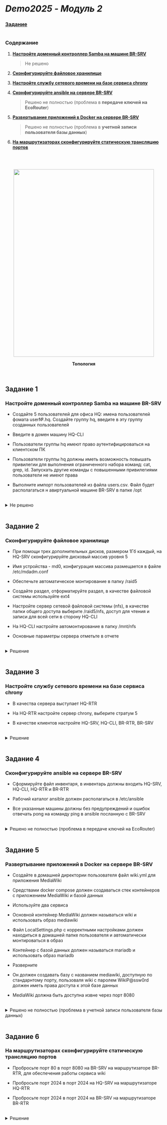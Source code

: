 # *Demo2025 - Модуль 2*

### **[Задание](https://github.com/damh66/demo2025/blob/main/%D0%9A%D0%9E%D0%94%2009.02.06-1-2025%20%D0%A2%D0%BE%D0%BC%201%20(%D1%81%D0%BE%D0%BA%D1%80).pdf)**

#

### Содержание

1. **[Настройте доменный контроллер Samba на машине BR-SRV](https://github.com/damh66/demo2025/blob/main/module2/README.md#%D0%B7%D0%B0%D0%B4%D0%B0%D0%BD%D0%B8%D0%B5-1)**
    > Не решено
2. **[Сконфигурируйте файловое хранилище](https://github.com/damh66/demo2025/blob/main/module2/README.md#%D0%B7%D0%B0%D0%B4%D0%B0%D0%BD%D0%B8%D0%B5-2)**

3. **[Настройте службу сетевого времени на базе сервиса chrony](https://github.com/damh66/demo2025/tree/main/module2#%D0%B7%D0%B0%D0%B4%D0%B0%D0%BD%D0%B8%D0%B5-3)**

4. **[Сконфигурируйте ansible на сервере BR-SRV](https://github.com/damh66/demo2025/tree/main/module2#%D0%B7%D0%B0%D0%B4%D0%B0%D0%BD%D0%B8%D0%B5-4)**
    > Решено не полностью (проблема в **передаче ключей на EcoRouter**)
5. **[Развертывание приложений в Docker на сервере BR-SRV](https://github.com/damh66/demo2025/tree/main/module2#%D0%B7%D0%B0%D0%B4%D0%B0%D0%BD%D0%B8%D0%B5-5)**
    > Решено не полностью (проблема в **учетной записи пользователя базы данных**)
6. **[На маршрутизаторах сконфигурируйте статическую трансляцию портов](https://github.com/damh66/demo2025/tree/main/module2#%D0%B7%D0%B0%D0%B4%D0%B0%D0%BD%D0%B8%D0%B5-6)**

<br/>

<br/>

<p align="center">
  <img width="450" height="600" src="https://github.com/user-attachments/assets/8ee209f5-6fed-4f03-bbe3-e202155957b3"
<p\>
<p align="center"><strong>Топология</strong></p>

<br/>

## Задание 1

### Настройте доменный контроллер Samba на машине BR-SRV

- Создайте 5 пользователей для офиса HQ: имена пользователей фомата user№.hq. Создайте группу hq, введите в эту группу созданных пользователей

- Введите в домен машину HQ-CLI

- Пользователи группы hq имеют право аутентифицироваться на клиентском ПК

- Пользователи группы hq должны иметь возможность повышать привилегии для выполнения ограниченного набора команд: cat, grep, id. Запускать другие команды с повышенными привилегиями пользователи не имеют права

- Выполните импорт пользователей из файла users.csv. Файл будет располагаться н авиртуальной машине BR-SRV в папке /opt

<br/>

<details>
<summary>Не решено</summary>
<br/>

</details>

<br/>

## Задание 2

### Сконфигурируйте файловое хранилище

- При помощи трех дополнительных дисков, размером 1Гб каждый, на HQ-SRV сконфигурируйте дисковый массив уровня 5

- Имя устройства - md0, конфигурация массива размещается в файле /etc/mdadm.conf

- Обеспечьте автоматическое монтирование в папку /raid5

- Создайте раздел, отформатируйте раздел, в качестве файловой системы используйте ext4

- Настройте сервер сетевой файловой системы (nfs), в качестве папки общего доступа выберите /raid5/nfs, доступ для чтения и записи для всей сети в сторону HQ-CLI

- На HQ-CLI настройте автомонтирование в папку /mnt/nfs

- Основные параметры сервера отметьте в отчете

<br/>

<details>
<summary>Решение</summary>
<br/>

#### Создание RAID

Просматриваем имена добавленных дисков:
```yml
lsblk
```
> Вывод:
> ```yml
> sdb  8:16  0  1G  0  disk
> sdc  8:32  0  1G  0  disk
> sdd  8:48  0  1G  0  disk
> ```

<br/>

Обнуляем суперблоки для добавленных дисков:
```yml
mdadm --zero-superblock --force /dev/sd{b,c,d}
```
> Вывод:
> ```yml
> mdadm: Unrecongised md component device - /dev/sdx
> ```
> > Гласит о том, что диски не использовались ранее для **RAID**

<br/>

Удаляем старые метаданные и подпись на дисках:
```yml
wipefs --all --force /dev/sd{b,c,d}
```

<br/>

Создаем **RAID**:
```yml
mdadm --create /dev/md0 -l 5 -n 3 /dev/sd{b,c,d}
```
> **/dev/md0** - название RAID после сборки
>
> **-l 5** - уровень RAID
>
> **-n 3** - количество дисков, из которых собирается массив
>
> **/dev/sd{b,c,d}** - диски, из которых выполняется сборка

<br/>

Проверяем:
```yml
lsblk
```
> Вывод:
> ```yml
> sdb  8:16  0  1G  0  disk
>   md0  9:0  0  2G  0  raid5
> sdc  8:32  0  1G  0  disk
>   md0  9:0  0  2G  0  raid5
> sdd  8:48  0  1G  0  disk
>   md0  9:0  0  2G  0  raid5
> ```

<br/>

Создаем файловую систему из созданного **RAID**:
```yml
mkfs -t ext4 /dev/md0
```

<br/>

#### Создание файла `mdadm.conf`

Создаем директорию для файла:
```yml
mkdir /etc/mdadm
```

<br/>

Заполняем файл информацией:
```yml
echo "DEVICE partitions" > /etc/mdadm/mdadm.conf
mdadm --detail --scan | awk '/ARRAY/ {print}' >> /etc/mdadm/mdadm.conf
```

<br/>

#### Создание файловой системы и монтирование RAID-массива

Создаем директорию для монтирования массива:
```yml
mkdir /mnt/raid5
```

<br/>

Добавляем строку в **`/etc/fstab`**:
```yml
/dev/md0  /mnt/raid5  ext4  defaults  0  0
```

<br/>

Монтируем:
```yml
mount -a
```

<br/>

Проверяем монтирование:
```yml
df -h
```
> Вывод:
> ```yml
> /dev/md0  2.0G  24K  1.9G  1%  /mnt/raid5
> ```

<br/>

#### Настройка NFS

Устанавливаем пакеты для **NFS-сервера**:
```yml
apt-get install -y nfs-{server,utils}
```

<br/>

Создаем директорию для общего доступа:
```yml
mkdir /mnt/raid5/nfs
```

<br/>

Выдаем права на чтение и запись этой директории:
```yml
chmod 766 /mnt/raid5/nfs
```

<br/>

Добавляем строку в **`/etc/exports`**:
```yml
/mnt/raid5/nfs 192.168.200.0/28(rw,no_root_squash)
```
> **/mnt/raid5/nfs** - общий ресурс
>
> **192.168.200.0/28** - клиентская сеть, которой разрешено монтирование общего ресурса
>
> **rw** — разрешены чтение и запись
>
> **no_root_squash** — отключение ограничения прав **root**

<br/>

Экспортируем файловую систему, которую прописали ранее:
```yml
exportfs -arv
```
> **-a** - экспортировать все указанные каталоги
>
> **-r** - повторный экспорт всех каталогов, синхронизируя **/var/lib/nfs/etab** с **/etc/exports** и файлами в **/etc/exports.d**
>
> **-v** - подробный вывод

<br/>

Запускаем и добавляем в автозагрузку **NFS-сервер**:
```yml
systemctl enable --now nfs-server
```

<br/>

#### Настройка клиента

Устанавливаем требуемые пакеты для **NFS-клиента**:
```yml
apt-get update && apt-get install -y nfs-{utils,clients}
```

<br/>

Создаем директорию для общего ресурса:
```yml
mkdir /mnt/nfs
```

<br/>

Выдаем права этой директории:
```yml
chmod 777 /mnt/nfs
```

<br/>

Добавляем строку в **`/etc/fstab`** для автоматического монтирования общего ресурса:
```yml
192.168.100.62:/mnt/raid5/nfs  /mnt/nfs  nfs  defaults  0  0
```

<br/>

Монтируем общий ресурс:
```yml
mount -a
```

<br/>

Проверяем монтирование:
```yml
df -h
```
> Вывод:
> ```yml
> 192.168.100.62:/mnt/raid5/nfs  2,0G  0  1,9G  0%  /mnt/nfs
> ```
</details>

<br/>

## Задание 3

### Настройте службу сетевого времени на базе сервиса chrony

- В качества сервера выступает HQ-RTR

- На HQ-RTR настройте сервер chrony, выберите стратум 5

- В качестве клиентов настройте HQ-SRV, HQ-CLI, BR-RTR, BR-SRV

<br/>

<details>
<summary>Решение</summary>
<br/>

**Так как на HQ-RTR нет утилиты chrony и возможность выбора стратума, NTP-сервером будет выступать ISP**

#### Конфигурация NTP-сервера (ISP)

Скачиваем пакет **chrony**:
```yml
apt-get install -y chrony
```

<br/>

Приводим начало файла **`/etc/chrony.conf`** к следующему виду:
```yml
# Use public servers from the pool.ntp.org project.
# Please consider joining the pool (https://www.pool.ntp.org/join.html
#pool pool.ntp.org iburst

server 127.0.0.1 iburst prefer
hwtimestamp *
local stratum 5
allow 0/0
```
> **server 127.0.0.1** - указываем сервером синхронизации самого себя
> > **iburst** - принудительно отправляет пакеты для точности синхронизации
> > 
> > **prefer** - отдает приоритет этому серверу
>
> **hwtimestamp** * - указывает сетевой интерфейс как собственный источник времени и синхронизирует клиентов с ним
>
> **local stratum 5** - указание иерархического уровня
>
> **allow 0/0** - разрешает подключение с любого IP-адреса

<br/>

Запускаем и добавляем в автозагрузку утилиту **chronyd**:
```yml
systemctl enable --now chronyd
```

<br/>

#### Проверка конфигурации NTP-сервера

Получаем вывод источников времени с помощью команды:
```yml
chronyc sources
```
> Вывод:
> ```yml
> MS Name/IP address        Stratum  Poll  Reach  LastRx  Last  sample
> =============================================================================
> ^/ localhost.localdomain  0        8     377    -       +0ns[  +0ns] +/-  0ns
> ```

<br/>

Получаем вывод **уровня стратума** с помощью связки команд:
```yml
chronyc tracking | grep Stratum
```
> Вывод:
> ```yml
> Stratum: 5
> ```

<br/>

#### Конфигурация NTP-клиента EcoRouter

Указываем IP-адрес **NTP-сервера**:
```yml
ntp server 172.16.4.1
```

<br/>

Указываем часовой пояс:
```yml
ntp timezone utc+5
```

<br/>

#### Проверка конфигурации NTP-клиента EcoRouter

Проверяем командой:
```yml
show ntp status
```
> Вывод:
> ```yml
> Status Description
> *      best
> +      sync
> -      failed
> ?      unknown
>
> ----------------------------------------------------------------------------------------------------
> Status  |  VR name  |  Server  |  Stratum  |  Delay  |  Version  |  Offset  |  Last  |  Source IP
> ----------------------------------------------------------------------------------------------------
>        *|    default|172.16.4.1|          5|   0.0391|          4|    0.0036|    3:26|        

#### Конфигурация NTP-клиента Alt Linux

Скачиваем пакет **chrony**:
```yml
apt-get install chrony
```

<br/>

Добавляем строку в **`/etc/chrony.conf`**:
```yml
echo "server 172.16.4.1 iburst prefer >> /etc/chrony.conf
```
> **iburst** - принудительно отправляет пакеты для точности синхронизации
>
> **prefer** - отдает приоритет этому серверу

<br/>

Запускаем утилиту **chrony** и добавляем ее в автозагрузку:
```yml
systemctl enable --now chronyd
```

<br/>

#### Проверка конфигурации NTP-клиента Alt Linux

Проверка NTP-клиента на Alt Linux аналогична **[проверке NTP-сервера на Alt Linux](https://github.com/damh66/demo2025/tree/main/module2#%D0%BF%D1%80%D0%BE%D0%B2%D0%B5%D1%80%D0%BA%D0%B0-%D0%BA%D0%BE%D0%BD%D1%84%D0%B8%D0%B3%D1%83%D1%80%D0%B0%D1%86%D0%B8%D0%B8-ntp-%D1%81%D0%B5%D1%80%D0%B2%D0%B5%D1%80%D0%B0)**

</details>

<br/>

## Задание 4

### Сконфигурируйте ansible на сервере BR-SRV

- Сформируйте файл инвентаря, в инвентарь должны входить HQ-SRV, HQ-CLI, HQ-RTR и BR-RTR

- Рабочий каталог ansible должен располагаться в /etc/ansible

- Все указанные машины должны без предупреждений и ошибок отвечать pong на команду ping в ansible посланную с BR-SRV

<br/>

<details>
<summary>Решено не полностью (проблема в передаче ключей на EcoRouter)</summary>
<br/>

#### Установка Python

Скачиваем архив с последней версией **Python** во временную директорию **`/tmp`**:
```yml
wget https://www.python.org/ftp/python/3.14.0/Python-3.14.0a1.tgz
```

<br/>

Разархивируем скачанный архив:
```yml
tar zxvf Python-3.14.0a1.tgz
```

<br/>

Копируем полученную папку и сразу переходим в нее:
```yml
cp -r Python-3.14.0a1 /usr/local/bin
```

<br/>

Устанавливаем зависимости для компиляции:
```yml
apt-get install ansible zlib-devel libssl-devel libsqlite3-devel libffi-devel gcc pip
```

<br/>

Добавляем параметры для компиляции:
```yml
./configure --prefix=/usr/local --with-ensurepip=install
```
> **--prefix=/usr/local** - указание корневой директории
>
> **--with-ensurepip=install** - обеспечивает поддержку начальной загрузки установщика pip в виртуальную среду или существующую установку Python

<br/>

Командой **`python3.14`** проверяем, что **Python** установился, получив следующий вывод:
```yml
Python 3.14.0a1 (main, Nov 2 2024, 28:18:22) [GCC 10.3.1 20210703 (ALT Sisyphus 10.3.1-alt2)] on linux
Type "help", "copyright", "credits" or "license" for more information.
>>>
```

<br/>

#### Создание виртуального окружения

Создаем директорию для **ansible**:
```yml
mkdir /etc/ansible
```

</br>

В ранее созданной директории создаем виртуальной окружение:
```yml
python3.14 -m vent .env
```

<br/>

Активируем его:
```yml
source .env/bin/activate
```

<br/>

После активации окружения мы увидим изменения оболочки:
```yml
(.env) [root@br-srv ~]#
```

#### Конфигурация SSH Alt Linux

Затронутые строки в конфигурационном файле **SSH** **`/etc/openssh/sshd_config`** должны выглядеть следующим образом:
```yml
Port 2024
MaxAuthTries 2
PubkeyAuthentication yes
PasswordAuthentication yes
Banner /etc/openssh/bannermotd
AllowUsers  sshuser
```
> Первоначальная настройка **SSH** производилась в задании **[Настройка безопасного удаленного доступа на серверах HQ-SRV и BR-SRV](https://github.com/damh66/demo2025/tree/main/module1#%D0%B7%D0%B0%D0%B4%D0%B0%D0%BD%D0%B8%D0%B5-5)** из **[Модуля 1](https://github.com/damh66/demo2025/tree/main/module1#demo2025---%D0%BC%D0%BE%D0%B4%D1%83%D0%BB%D1%8C-1)**

<br/>

На **BR-SRV** генерируем ключи **RSA**:
```yml
ssh-keygen -t rsa
```
> Расположение ключей и пароль не важны

<br/>

Передаем ключи на **HQ-SRV** и **HQ-CLI**:
```yml
ssh-copy-id sshuser@192.168.100.62 -p 2024
ssh-copy-id sshuser@192.168.200.14 -p 2024
```

<br/>

#### Конфигурация Ansible

Для начала создаем **конфигурационный файл**:
```yml
[defaults]

inventory = ./inventory.yml
interpreter_python = /usr/bin/python3.9
ask_pass = False
host_key_checking = False
```
> **inventory = ./inventory.yml** - путь до инвентарного файла
>
> **interpreter_python = /usr/bin/python3.9** - указание python3.9 в качестве интерпретатора Python
>
> **ask_pass = False** - отказ от запроса пароля для подключения
>
> **host_key_checking = False** - отключение проверки ключа хоста

<br/>

Далее заполняем инвентарный файл:
```yml
VMs:
  hosts:
    HQ-SRV:
      ansible_host: 192.168.100.62
      ansible_user: sshuser
      ansible_port: 2024
    HQ-CLI:
      ansible_host: 192.168.200.14
      ansible_user: sshuser
      ansible_port: 2024
    HQ-RTR:
      ansible_host: 192.168.100.1
      ansible_user: net_admin
      ansible_password: P@ssw0rd
    BR-RTR:
      ansible_host: 192.168.0.1
      ansible_user: net_admin
      ansible_password: P@ssw0rd
```

<br/>

Выполняем команду для **ping**`а всех машин:
```yml
ansible -m ping all
```
> **-m (--module-name)** - параметр для указания модуля
>
> **ping** - модуль
>
> **all** - выполнить модуль для всех виртуальных машин, указанных в инвентарном файле


</details>

<br/>

## Задание 5

### Развертывание приложений в Docker на сервере BR-SRV

- Создайте в домашней директории пользователя файл wiki.yml для приложения MediaWiki

- Средствами docker compose должен создаваться стек контейнеров с приложением MediaWiki и базой данных

- Используйте два сервиса

- Основной контейнер MediaWiki должен называться wiki и использовать образ mediawiki

- Файл LocalSettings.php с корректными настройками должен находиться в домашней папке пользователя и автоматически монтироваться в образ

- Контейнер с базой данных должен называться mariadb и использовать образ mariadb

- Разверните

- Он должен создавать базу с названием mediawiki, доступную по стандарнтому порту, пользоваля wiki с паролем WikiP@ssw0rd должен иметь права доступа к этой базе данных

- MediaWiki должна быть доступна извне через порт 8080

<br/>

<details>
<summary>Решено не полностью (проблема в учетной записи пользователя базы данных)</summary>
<br/>

#### Конфигурация файла Docker-Compose

Останавливаем службу **ahttpd**, которая занимает порт **8080**:
```yml
systemctl disable —now ahttpd
```
> **ahttpd** - модуль для веб-интерфейса, который предназначен для управления настройками web-сервера, обеспечивающего работоспособность **Центра управления системой**

<br/>

Устанавливаем **docker** и **docker-compose**:
```yml
apt-get install -y docker-{ce,compose}
```

<br/>

Включаем и добавляем в автозагрузку **docker**:
```yml
systemctl enable --now docker
```

<br/>

В домашней директории пользователя создаем файл **`wiki.yml`** и прописываем следующее:
```yml
services:
  mediawiki:
    container_name: wiki
    image: mediawiki
    restart: always
    ports:
      - "8080:80"
    links:
      - db
#    volumes:
#      - ./LocalSettings.php:/var/www/html/LocalSettings.php

  db:
    container_name: mariadb
    image: mariadb
    restart: always
    environment:
      MARIADB_DATABASE: mediawiki
      MARIADB_USER: wiki
      MARIADB_PASSWORD: WikiP@ssw0rd
      MARIADB_ROOT_PASSWORD: P@ssw0rd
    volumes:
      - db_data:/var/lib/mysql

volumes:
  db_data:
```
> **services** - основной раздел, в котором описываются сервисы
>
> **container_name** - имя контейнера
>
> **image** - имя образа
>
> **restart** - перезапуск контейнера, если он остановлен
>
> **ports** - проброс портов
>
> **links** - ссылка на контейнер
> 
> **volumes** - проброс папок
>
> **environment** - переменные окружения

<br/>

Собираем стек контейнеров:
```yml
docker compose -f wiki.yml up -d
```
> **-f** - указание на файл
>
> **up** - запуск
>
> **-d** - запуск в фоновом режиме

<br/>

#### Установка MediaWiki в веб-интерфейсе

На **HQ-CLI** в браузере вводим **`http://192.168.0.30:8080`** и начинаем установку **MediaWiki**, нажав на **set up the wiki**:
<p align="center">
  <img width="600" src="https://github.com/user-attachments/assets/d396a8fb-486e-4cdf-96b2-d7233b5e81f3"
</p>

<br/>

Выбираем язык:
<p align="center">
  <img width="400" src="https://github.com/user-attachments/assets/c59c1003-75e6-4dbb-bfa2-9808fa31d51f"
</p>

<br/>

Проверяем внешнюю среду и нажимаем **далее**:
<p align="center">
  <img width="600" src="https://github.com/user-attachments/assets/b09a45e6-eb92-4d8f-b2c4-4a280352bdf0"
</p>

<br/>

Заполняем параметры для базы данных в соответствии с заданными переменными окружения в **wiki.yml**:
<p align="center">
  <img width="250" src="https://github.com/user-attachments/assets/edbfc738-5406-4d3f-a73f-9cdad1f15398"
</p>

<br/>

Оставляем галочку и жмем **далее**:
<p align="center">
  <img width="550" src="https://github.com/user-attachments/assets/2ebdc0e0-027d-4aff-9d00-4c1b4e38c358"
</p>

<br/>

Заполняем информацию об учетной записи администратора:
<p align="center">
  <img width="500" src="https://github.com/user-attachments/assets/0b60037a-7e9f-4f0f-9290-a4d0b2f457fb"
</p>

<br/>

Подтверждаем установку **MediaWiki**:
<p align="center">
  <img width="500" src="https://github.com/user-attachments/assets/d338a392-ce13-414c-ba16-2e45743d1d4f"
</p>

<br/>

После окончания установки нажимаем **далее**:
<p align="center">
  <img width="450" src="https://github.com/user-attachments/assets/158beb5a-9715-46cc-8af5-1e3e0b05176d"
</p>

<br/>

Получаем конфигурационный файл, который нужно передать на **BR-SRV**:
<p align="center">
  <img width="800" src="https://github.com/user-attachments/assets/923ad086-0244-4b4b-be83-1973c193f355"
</p>

<br/>

#### Правка файла Docker-Compose

Перемещаем файл **`LocalSettings.php`** в домашнюю директорию пользователя **sshuser**:
```yml
mv /home/user/Загрузки/LocalSettings.php /home/sshuser
```
> В моем случае, ранние действия выполнялись из под пользователя **user**, поэтому загруженный файл оказался именно в его папке

<br/>

Передаем файл с **HQ-CLI** на **BR-SRV**:
```yml
scp -P 2024 /home/sshuser/LocalSettings.php sshuser@192.168.0.30:/home/sshuser
```
> **-P** - указание порта SSH
>
> **/home/sshuser/LocalSettings.php** - файл, который будет передан
>
> **sshuser@192.168.0.30:/home/sshuser** - имя-пользователя@IP-адрес:директория-назначения

<br/>

На **BR-SRV** перемещаем файл в домашнюю директорию **root**:
```yml
mv /home/sshuser/LocalSettings.php /root
```
> Если файл **wiki.yml** создавали в домашней директории другого пользователя - перемещаем туда

<br/>

В файле **wiki.yml** расскоментируем следующие строки:
```yml
volumes:
  - ./LocalSettings.php:/var/www/html/LocalSettings.php
```

<br/>

Перезапускаем запущенные **Docker**`ом сервисы:
```yml
docker compose -f wiki.yml stop
docker compose -f wiki.yml up -d
```

</details>

<br/>

## Задание 6

### На маршрутизаторах сконфигурируйте статическую трансляцию портов

- Пробросьте порт 80 в порт 8080 на BR-SRV на маршрутизаторе BR-RTR, для обеспечения работы сервиса wiki

- Пробросьте порт 2024 в порт 2024 на HQ-SRV на маршрутизаторе HQ-RTR

- Пробросьте порт 2024 в порт 2024 на BR-SRV на маршрутизаторе BR-RTR

<br/>

<details>
<summary>Решение</summary>
<br/>

#### Конфигурация BR-RTR

Проброс портов с 80 на 8080 для работы сервиса **wiki**:
```yml
ip nat source static tcp 192.168.0.1 80 192.168.0.30 8080
```

<br/>

Проброс портов с 2024 на 2024:
```yml
ip nat source static tcp 192.168.0.1 2024 192.168.0.30 2024
```

<br/>

#### Конфигурация HQ-RTR

Проброс портов с 2024 на 2024:
```yml
ip nat source static tcp 192.168.100.1 2024 192.168.100.62 2024
```

</details>

<br/>
